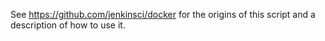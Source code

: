 See https://github.com/jenkinsci/docker for the origins of this script and a description of how to use it.